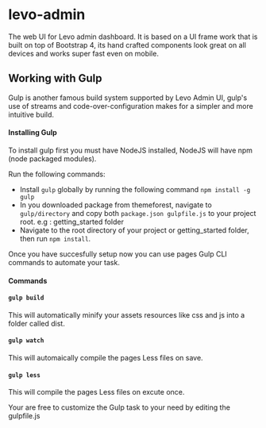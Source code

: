 # levo-admin
The web UI for Levo admin dashboard. It is based on a UI frame work that is built on top of Bootstrap 4, its hand crafted components look great on all devices and works super fast even on mobile.

## Working with Gulp

Gulp is another famous build system supported by Levo Admin UI, gulp's use of streams and code-over-configuration makes for a simpler and more intuitive build.

#### Installing Gulp

To install gulp first you must have NodeJS installed, NodeJS will have npm (node packaged modules).

Run the following commands:

* Install `gulp` globally by running the following command `npm install -g gulp`
* In you downloaded package from themeforest, navigate to `gulp/directory` and copy both `package.json gulpfile.js` to your project root. e.g : getting_started folder
* Navigate to the root directory of your project or getting_started folder, then run `npm install`.


Once you have succesfully setup now you can use pages Gulp CLI commands to automate your task.

#### Commands

#### `gulp build`

This will automatically minify your assets resources like css and js into a folder called dist.

#### `gulp watch`

This will automaically compile the pages Less files on save.

#### `gulp less`

This will compile the pages Less files on excute once.

Your are free to customize the Gulp task to your need by editing the gulpfile.js